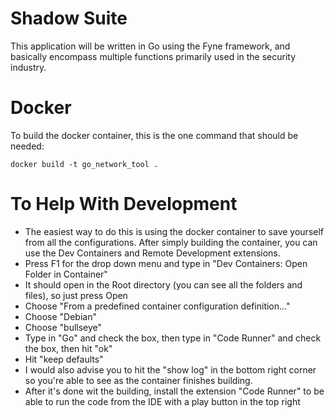 # Shadow Suite
This application will be written in Go using the Fyne framework, and basically encompass multiple functions primarily used in the security industry.

# Docker
To build the docker container, this is the one command that should be needed:
```
docker build -t go_network_tool .
```

# To Help With Development
- The easiest way to do this is using the docker container to save yourself from all the configurations. After simply building the container, you can use the Dev Containers and Remote Development extensions.
- Press F1 for the drop down menu and type in "Dev Containers: Open Folder in Container"
- It should open in the Root directory (you can see all the folders and files), so just press Open
- Choose "From a predefined container configuration definition..."
- Choose "Debian"
- Choose "bullseye"
- Type in "Go" and check the box, then type in "Code Runner" and check the box, then hit "ok"
- Hit "keep defaults"
- I would also advise you to hit the "show log" in the bottom right corner so you're able to see as the container finishes building.
- After it's done wit the building, install the extension "Code Runner" to be able to run the code from the IDE with a play button in the top right
